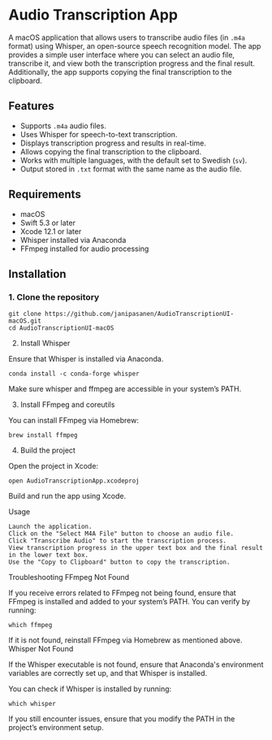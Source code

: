 # Audio Transcription App

A macOS application that allows users to transcribe audio files (in `.m4a` format) using Whisper, an open-source speech recognition model. The app provides a simple user interface where you can select an audio file, transcribe it, and view both the transcription progress and the final result. Additionally, the app supports copying the final transcription to the clipboard.

## Features

- Supports `.m4a` audio files.
- Uses Whisper for speech-to-text transcription.
- Displays transcription progress and results in real-time.
- Allows copying the final transcription to the clipboard.
- Works with multiple languages, with the default set to Swedish (`sv`).
- Output stored in `.txt` format with the same name as the audio file.

## Requirements

- macOS
- Swift 5.3 or later
- Xcode 12.1 or later
- Whisper installed via Anaconda
- FFmpeg installed for audio processing

## Installation

### 1. Clone the repository

```
git clone https://github.com/janipasanen/AudioTranscriptionUI-macOS.git
cd AudioTranscriptionUI-macOS
```

2. Install Whisper

Ensure that Whisper is installed via Anaconda.

```
conda install -c conda-forge whisper
```

Make sure whisper and ffmpeg are accessible in your system’s PATH.


3. Install FFmpeg and coreutils

You can install FFmpeg via Homebrew:

```
brew install ffmpeg

```

4. Build the project

Open the project in Xcode:

```
open AudioTranscriptionApp.xcodeproj
```

Build and run the app using Xcode.


Usage

    Launch the application.
    Click on the "Select M4A File" button to choose an audio file.
    Click "Transcribe Audio" to start the transcription process.
    View transcription progress in the upper text box and the final result in the lower text box.
    Use the "Copy to Clipboard" button to copy the transcription.


Troubleshooting
FFmpeg Not Found

If you receive errors related to FFmpeg not being found, ensure that FFmpeg is installed and added to your system’s PATH. You can verify by running:

```
which ffmpeg
```

If it is not found, reinstall FFmpeg via Homebrew as mentioned above.
Whisper Not Found

If the Whisper executable is not found, ensure that Anaconda's environment variables are correctly set up, and that Whisper is installed.

You can check if Whisper is installed by running:

```
which whisper
```

If you still encounter issues, ensure that you modify the PATH in the project’s environment setup.
